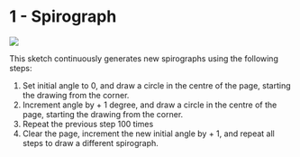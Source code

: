 # 1 - Spirograph

![](spirograph.png)

This sketch continuously generates new spirographs using the following steps:

1. Set initial angle to 0, and draw a circle in the centre of the page, starting the drawing from the corner.
2. Increment angle by + 1 degree, and draw a circle in the centre of the page, starting the drawing from the corner.
3. Repeat the previous step 100 times
4. Clear the page, increment the new initial angle by + 1, and repeat all steps to draw a different spirograph.



